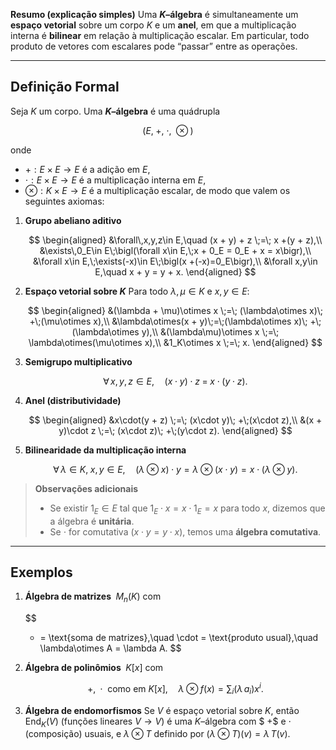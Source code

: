 **Resumo (explicação simples)**
Uma **$K$–álgebra** é simultaneamente um **espaço vetorial** sobre um corpo $K$ e um **anel**, em que a multiplicação interna é **bilinear** em relação à multiplicação escalar. Em particular, todo produto de vetores com escalares pode “passar” entre as operações.

---

## Definição Formal

Seja $K$ um corpo. Uma **$K$–álgebra** é uma quádrupla

$$
\bigl(E,\; +,\;\cdot,\;\otimes\bigr)
$$

onde

* $\displaystyle + : E\times E\to E$ é a adição em $E$,
* $\displaystyle \cdot : E\times E\to E$ é a multiplicação interna em $E$,
* $\displaystyle \otimes : K\times E\to E$ é a multiplicação escalar,
  de modo que valem os seguintes axiomas:

1. **Grupo abeliano aditivo**

   $$
   \begin{aligned}
     &\forall\,x,y,z\in E,\quad (x + y) + z \;=\; x +(y + z),\\
     &\exists\,0_E\in E\;\bigl(\forall x\in E,\;x + 0_E = 0_E + x = x\bigr),\\
     &\forall x\in E,\;\exists(-x)\in E\;\bigl(x +(-x)=0_E\bigr),\\
     &\forall x,y\in E,\quad x + y = y + x.
   \end{aligned}
   $$

2. **Espaço vetorial sobre $K$**
   Para todo $\lambda,\mu\in K$ e $x,y\in E$:

   $$
   \begin{aligned}
     &(\lambda + \mu)\otimes x \;=\; (\lambda\otimes x)\; +\;(\mu\otimes x),\\
     &\lambda\otimes(x + y)\;=\;(\lambda\otimes x)\; +\;(\lambda\otimes y),\\
     &(\lambda\mu)\otimes x \;=\; \lambda\otimes(\mu\otimes x),\\
     &1_K\otimes x \;=\; x.
   \end{aligned}
   $$

3. **Semigrupo multiplicativo**

   $$
   \forall\,x,y,z\in E,\quad (x\cdot y)\cdot z \;=\; x\cdot(y\cdot z).
   $$

4. **Anel (distributividade)**

   $$
   \begin{aligned}
     &x\cdot(y + z) \;=\; (x\cdot y)\; +\;(x\cdot z),\\
     &(x + y)\cdot z \;=\; (x\cdot z)\; +\;(y\cdot z).
   \end{aligned}
   $$

5. **Bilinearidade da multiplicação interna**

   $$
   \forall\,\lambda\in K,\;x,y\in E,\quad
   (\lambda\otimes x)\cdot y = \lambda\otimes(x\cdot y)
   = x\cdot(\lambda\otimes y).
   $$

> **Observações adicionais**
>
> * Se existir $1_E\in E$ tal que $1_E\cdot x = x\cdot1_E = x$ para todo $x$, dizemos que a álgebra é **unitária**.
> * Se $\cdot$ for comutativa ($x\cdot y = y\cdot x$), temos uma **álgebra comutativa**.

---

## Exemplos

1. **Álgebra de matrizes**
   $\;M_n(K)$ com

   $$
      + = \text{soma de matrizes},\quad
     \cdot = \text{produto usual},\quad
     \lambda\otimes A = \lambda A.
   $$

2. **Álgebra de polinômios**
   $\;K[x]$ com

   $$
      +,\;\cdot\text{ como em }K[x],\quad
     \lambda\otimes f(x) = \sum_i (\lambda\,a_i)x^i.
   $$

3. **Álgebra de endomorfismos**
   Se $V$ é espaço vetorial sobre $K$, então
   $\mathrm{End}_K(V)$ (funções lineares $V\to V$) é uma $K$–álgebra com
   $ +$ e $\cdot$ (composição) usuais, e $\lambda\otimes T$ definido por $(\lambda\otimes T)(v)=\lambda\,T(v)$.
